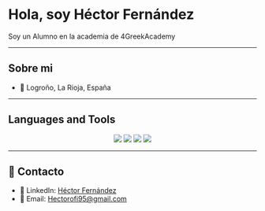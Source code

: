 # Hola, soy Héctor Fernández

Soy un Alumno en la academia de 4GreekAcademy

---

## Sobre mi

- 📍 Logroño, La Rioja, España

---

## Languages and Tools
<p align="center">
  <img src="https://img.shields.io/badge/HTML-grey?style=for-the-badge&logo=html5"/>
  <img src="https://img.shields.io/badge/CSS-grey?style=for-the-badge&logo=css3"/>
  <img src="https://img.shields.io/badge/Java%20Script-grey?style=for-the-badge&logo=javascript"/> 
  <img src="https://img.shields.io/badge/bootstrap-grey?style=for-the-badge&logo=bootstrap"/> 

  
</p>

---

## 📱 Contacto

- 🔗 LinkedIn: [Héctor Fernández](https://www.linkedin.com/in/h%C3%A9ctor-fern%C3%A1ndez-cabrerizo-b72567222/)
- 📧 Email: [Hectorofi95@gmail.com](mailto:hectorofi95@gmail.com)
